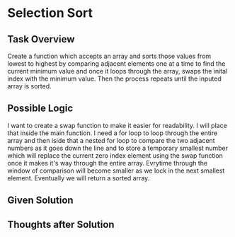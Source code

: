 # Selection Sort

## Task Overview
Create a function which accepts an array and sorts those values from lowest to highest by comparing adjacent elements one at a time to find the current minimum value and once it loops through the array, swaps the inital index with the minimum value. Then the process repeats until the inputed array is sorted.

## Possible Logic
I want to create a swap function to make it easier for readability. I will place that inside the main function. I need a for loop to loop through the entire array and then iside that a nested for loop to compare the two adjacent numbers as it goes down the line and to store a temporary smallest number which will replace the current zero index element using the swap function once it makes it's way through the entire array. Evrytime through the window of comparison will become smaller as we lock in the next smallest element. Eventually we will return a sorted array.

## Given Solution

## Thoughts after Solution

